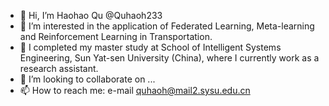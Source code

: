 - 👋 Hi, I’m Haohao Qu @Quhaoh233
- 👀 I’m interested in the application of Federated Learning, Meta-learning and Reinforcement Learning in Transportation.
- 🌱 I completed my master study at School of Intelligent Systems Engineering, Sun Yat-sen University (China), where I currently work as a research assistant.
- 💞️ I’m looking to collaborate on ...
- 📫 How to reach me: e-mail quhaoh@mail2.sysu.edu.cn

<!---
Quhaoh233/Quhaoh233 is a ✨ special ✨ repository because its `README.md` (this file) appears on your GitHub profile.
You can click the Preview link to take a look at your changes.
--->
